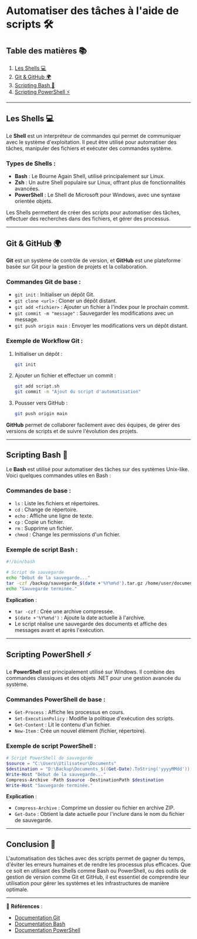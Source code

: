 
# Automatiser des tâches à l'aide de scripts 🛠️

## Table des matières 📚
1. [Les Shells 💻](#les-shells)
2. [Git & GitHub 🌍](#git--github)
3. [Scripting Bash 🐚](#scripting-bash)
4. [Scripting PowerShell ⚡](#scripting-powershell)

---

## Les Shells 💻

Le **Shell** est un interpréteur de commandes qui permet de communiquer avec le système d'exploitation. Il peut être utilisé pour automatiser des tâches, manipuler des fichiers et exécuter des commandes système.

### Types de Shells :
- **Bash** : Le Bourne Again Shell, utilisé principalement sur Linux.
- **Zsh** : Un autre Shell populaire sur Linux, offrant plus de fonctionnalités avancées.
- **PowerShell** : Le Shell de Microsoft pour Windows, avec une syntaxe orientée objets.

Les Shells permettent de créer des scripts pour automatiser des tâches, effectuer des recherches dans des fichiers, et gérer des processus.

---

## Git & GitHub 🌍

**Git** est un système de contrôle de version, et **GitHub** est une plateforme basée sur Git pour la gestion de projets et la collaboration.

### Commandes Git de base :
- `git init` : Initialiser un dépôt Git.
- `git clone <url>` : Cloner un dépôt distant.
- `git add <fichier>` : Ajouter un fichier à l'index pour le prochain commit.
- `git commit -m "message"` : Sauvegarder les modifications avec un message.
- `git push origin main` : Envoyer les modifications vers un dépôt distant.

### Exemple de Workflow Git :
1. Initialiser un dépôt :
   ```bash
   git init
   ```

2. Ajouter un fichier et effectuer un commit :
   ```bash
   git add script.sh
   git commit -m "Ajout du script d'automatisation"
   ```

3. Pousser vers GitHub :
   ```bash
   git push origin main
   ```

**GitHub** permet de collaborer facilement avec des équipes, de gérer des versions de scripts et de suivre l'évolution des projets.

---

## Scripting Bash 🐚

Le **Bash** est utilisé pour automatiser des tâches sur des systèmes Unix-like. Voici quelques commandes utiles en Bash :

### Commandes de base :
- `ls` : Liste les fichiers et répertoires.
- `cd` : Change de répertoire.
- `echo` : Affiche une ligne de texte.
- `cp` : Copie un fichier.
- `rm` : Supprime un fichier.
- `chmod` : Change les permissions d'un fichier.

### Exemple de script Bash :
```bash
#!/bin/bash

# Script de sauvegarde
echo "Début de la sauvegarde..." 
tar -czf /backup/sauvegarde_$(date +'%Y%m%d').tar.gz /home/user/documents
echo "Sauvegarde terminée."
```

**Explication** :
- `tar -czf` : Crée une archive compressée.
- `$(date +'%Y%m%d')` : Ajoute la date actuelle à l'archive.
- Le script réalise une sauvegarde des documents et affiche des messages avant et après l'exécution.

---

## Scripting PowerShell ⚡

Le **PowerShell** est principalement utilisé sur Windows. Il combine des commandes classiques et des objets .NET pour une gestion avancée du système.

### Commandes PowerShell de base :
- `Get-Process` : Affiche les processus en cours.
- `Set-ExecutionPolicy` : Modifie la politique d'exécution des scripts.
- `Get-Content` : Lit le contenu d'un fichier.
- `New-Item` : Crée un nouvel élément (fichier, répertoire).

### Exemple de script PowerShell :
```powershell
# Script PowerShell de sauvegarde
$source = "C:\Users\Utilisateur\Documents"
$destination = "D:\Backup\Documents_$((Get-Date).ToString('yyyyMMdd')).zip"
Write-Host "Début de la sauvegarde..."
Compress-Archive -Path $source -DestinationPath $destination
Write-Host "Sauvegarde terminée."
```

**Explication** :
- `Compress-Archive` : Comprime un dossier ou fichier en archive ZIP.
- `Get-Date` : Obtient la date actuelle pour l'inclure dans le nom du fichier de sauvegarde.

---

## Conclusion 🚀

L'automatisation des tâches avec des scripts permet de gagner du temps, d'éviter les erreurs humaines et de rendre les processus plus efficaces. Que ce soit en utilisant des Shells comme Bash ou PowerShell, ou des outils de gestion de version comme Git et GitHub, il est essentiel de comprendre leur utilisation pour gérer les systèmes et les infrastructures de manière optimale.

---

🔗 **Références** :
- [Documentation Git](https://git-scm.com/doc)
- [Documentation Bash](https://www.gnu.org/software/bash/manual/)
- [Documentation PowerShell](https://docs.microsoft.com/en-us/powershell/)
